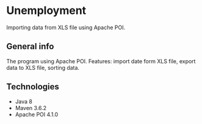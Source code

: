 # Unemployment
Importing data from XLS file using Apache POI.

## General info
The program using Apache POI. Features: import date form XLS file, export data to XLS file, sorting data.

## Technologies
* Java 8
* Maven 3.6.2
* Apache POI 4.1.0
